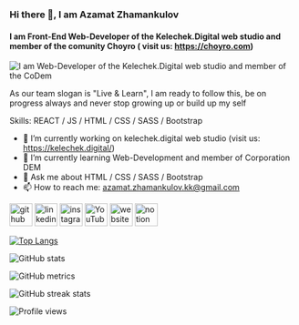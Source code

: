 ### Hi there 👋, I am Azamat Zhamankulov
#### I am Front-End Web-Developer of the Kelechek.Digital web studio and member of the comunity Choyro ( visit us: https://choyro.com)
![I am Web-Developer of the Kelechek.Digital web studio and member of the CoDem](https://user-images.githubusercontent.com/88055930/132739368-e04a8f45-1bef-443a-aba2-f04d27a97051.png)

As our team slogan is "Live & Learn", I am ready to follow this, be on progress always and never stop growing up or build up my self

Skills: REACT / JS / HTML / CSS / SASS / Bootstrap

- 🔭 I’m currently working on kelechek.digital web studio (visit us: https://kelechek.digital/)
- 🌱 I’m currently learning Web-Development and member of Corporation DEM 
- 💬 Ask me about HTML / CSS / SASS / Bootstrap 
- 📫 How to reach me: azamat.zhamankulov.kk@gmail.com 


[<img src='https://cdn.jsdelivr.net/npm/simple-icons@3.0.1/icons/github.svg' alt='github' height='40'>](https://github.com/AzamatZhamankulov)  [<img src='https://cdn.jsdelivr.net/npm/simple-icons@3.0.1/icons/linkedin.svg' alt='linkedin' height='40'>](https://www.linkedin.com/in/azamat-zhamankulov/)  [<img src='https://cdn.jsdelivr.net/npm/simple-icons@3.0.1/icons/instagram.svg' alt='instagram' height='40'>](https://www.instagram.com/codem_it/)  [<img src='https://cdn.jsdelivr.net/npm/simple-icons@3.0.1/icons/youtube.svg' alt='YouTube' height='40'>](https://www.youtube.com/channel/CoDem_IT)  [<img src='https://cdn.jsdelivr.net/npm/simple-icons@3.0.1/icons/icloud.svg' alt='website' height='40'>](https://codemit2021.github.io/CoDem.com/)  [<img src='https://cdn.jsdelivr.net/npm/simple-icons@3.0.1/icons/notion.svg' alt='notion' height='40'>](https://bumpy-cloth-83c.notion.site/azamat-zhamankulov-kk-gmail-com-11d913d031f843699ac67925214ea8f2)  

[![Top Langs](https://github-readme-stats.vercel.app/api/top-langs/?username=AzamatZhamankulov)](https://github.com/anuraghazra/github-readme-stats)

![GitHub stats](https://github-readme-stats.vercel.app/api?username=AzamatZhamankulov&show_icons=true)  

![GitHub metrics](https://metrics.lecoq.io/AzamatZhamankulov)  

![GitHub streak stats](https://github-readme-streak-stats.herokuapp.com/?user=AzamatZhamankulov)  

![Profile views](https://gpvc.arturio.dev/AzamatZhamankulov)  
